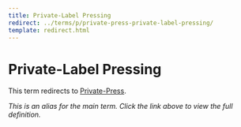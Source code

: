 ```yaml
---
title: Private-Label Pressing
redirect: ../terms/p/private-press-private-label-pressing/
template: redirect.html
---
```


# Private-Label Pressing

This term redirects to [Private-Press](../terms/p/private-press-private-label-pressing/).

*This is an alias for the main term. Click the link above to view the full definition.*
